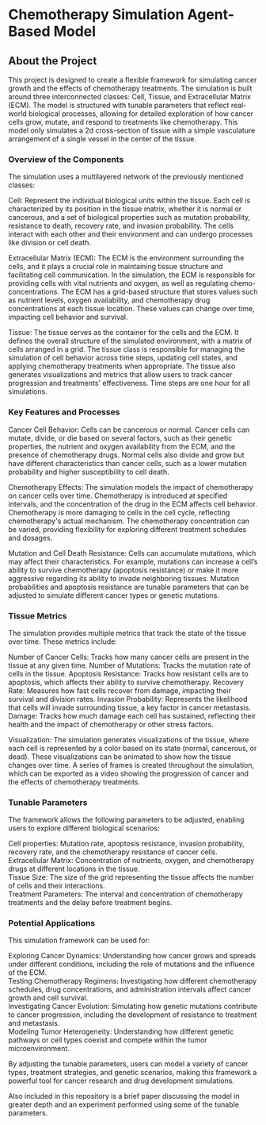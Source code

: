 # Chemotherapy Simulation Agent-Based Model 

## About the Project 
This project is designed to create a flexible framework for simulating cancer growth and the effects of chemotherapy treatments. The simulation is built around three interconnected classes: Cell, Tissue, and Extracellular Matrix (ECM). The model is structured with tunable parameters that reflect real-world biological processes, allowing for detailed exploration of how cancer cells grow, mutate, and respond to treatments like chemotherapy. This model only simulates a 2d cross-section of tissue with a simple vasculature arrangement of a single vessel in the center of the tissue. 

### Overview of the Components
The simulation uses a multilayered network of the previously mentioned classes:

Cell: Represent the individual biological units within the tissue. Each cell is characterized by its position in the tissue matrix, whether it is normal or cancerous, and a set of biological properties such as mutation probability, resistance to death, recovery rate, and invasion probability. The cells interact with each other and their environment and can undergo processes like division or cell death.

Extracellular Matrix (ECM): The ECM is the environment surrounding the cells, and it plays a crucial role in maintaining tissue structure and facilitating cell communication. In the simulation, the ECM is responsible for providing cells with vital nutrients and oxygen, as well as regulating chemo-concentrations. The ECM has a grid-based structure that stores values such as nutrient levels, oxygen availability, and chemotherapy drug concentrations at each tissue location. These values can change over time, impacting cell behavior and survival.

Tissue: The tissue serves as the container for the cells and the ECM. It defines the overall structure of the simulated environment, with a matrix of cells arranged in a grid. The tissue class is responsible for managing the simulation of cell behavior across time steps, updating cell states, and applying chemotherapy treatments when appropriate. The tissue also generates visualizations and metrics that allow users to track cancer progression and treatments' effectiveness. Time steps are one hour for all simulations.

### Key Features and Processes
Cancer Cell Behavior: Cells can be cancerous or normal. Cancer cells can mutate, divide, or die based on several factors, such as their genetic properties, the nutrient and oxygen availability from the ECM, and the presence of chemotherapy drugs. Normal cells also divide and grow but have different characteristics than cancer cells, such as a lower mutation probability and higher susceptibility to cell death.

Chemotherapy Effects: The simulation models the impact of chemotherapy on cancer cells over time. Chemotherapy is introduced at specified intervals, and the concentration of the drug in the ECM affects cell behavior. Chemotherapy is more damaging to cells in the cell cycle, reflecting chemotherapy's actual mechanism. The chemotherapy concentration can be varied, providing flexibility for exploring different treatment schedules and dosages.

Mutation and Cell Death Resistance: Cells can accumulate mutations, which may affect their characteristics. For example, mutations can increase a cell’s ability to survive chemotherapy (apoptosis resistance) or make it more aggressive regarding its ability to invade neighboring tissues. Mutation probabilities and apoptosis resistance are tunable parameters that can be adjusted to simulate different cancer types or genetic mutations.

### Tissue Metrics
The simulation provides multiple metrics that track the state of the tissue over time. These metrics include:

Number of Cancer Cells: Tracks how many cancer cells are present in the tissue at any given time. 
Number of Mutations: Tracks the mutation rate of cells in the tissue. 
Apoptosis Resistance: Tracks how resistant cells are to apoptosis, which affects their ability to survive chemotherapy. 
Recovery Rate: Measures how fast cells recover from damage, impacting their survival and division rates. 
Invasion Probability: Represents the likelihood that cells will invade surrounding tissue, a key factor in cancer metastasis. 
Damage: Tracks how much damage each cell has sustained, reflecting their health and the impact of chemotherapy or other stress factors. 

Visualization: The simulation generates visualizations of the tissue, where each cell is represented by a color based on its state (normal, cancerous, or dead). These visualizations can be animated to show how the tissue changes over time. A series of frames is created throughout the simulation, which can be exported as a video showing the progression of cancer and the effects of chemotherapy treatments. 

### Tunable Parameters
The framework allows the following parameters to be adjusted, enabling users to explore different biological scenarios:

Cell properties: Mutation rate, apoptosis resistance, invasion probability, recovery rate, and the chemotherapy resistance of cancer cells.
Extracellular Matrix: Concentration of nutrients, oxygen, and chemotherapy drugs at different locations in the tissue.  
Tissue Size: The size of the grid representing the tissue affects the number of cells and their interactions.  
Treatment Parameters: The interval and concentration of chemotherapy treatments and the delay before treatment begins.

### Potential Applications
This simulation framework can be used for:

Exploring Cancer Dynamics: Understanding how cancer grows and spreads under different conditions, including the role of mutations and the influence of the ECM.      
Testing Chemotherapy Regimens: Investigating how different chemotherapy schedules, drug concentrations, and administration intervals affect cancer growth and cell survival.    
Investigating Cancer Evolution: Simulating how genetic mutations contribute to cancer progression, including the development of resistance to treatment and metastasis.     
Modeling Tumor Heterogeneity: Understanding how different genetic pathways or cell types coexist and compete within the tumor microenvironment.        

By adjusting the tunable parameters, users can model a variety of cancer types, treatment strategies, and genetic scenarios, making this framework a powerful tool for cancer research and drug development simulations.

Also included in this repository is a brief paper discussing the model in greater depth and an experiment performed using some of the tunable parameters. 
